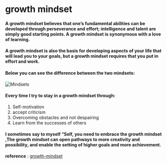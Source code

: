 #                                          growth mindset 
#### A growth mindset believes that one’s fundamental abilities can be developed through perseverance and effort; intelligence and talent are simply good starting points. A growth mindset is synonymous with a love of learning.

#### A growth mindset is also the basis for developing aspects of your life that will lead you to your goals, but a growth mindset requires that you put in effort and work.

#### Below you can see the difference between the two mindsets:
![Mindsets](https://i2.wp.com/atlassianblog.wpengine.com/wp-content/uploads/NewGrowthMindset2.png?resize=800%2C1000&ssl=1)
#### Every time I try to stay in a growth mindset through:
   1. Self-motivation
   2. accept criticism
   3. Overcoming obstacles and not despairing
   4. Learn from the successes of others
 
####  I sometimes say to myself “Self, you need to embrace the growth mindset ,The growth mindset can open pathways to more creativity and possibility, and enable the setting of higher goals and more achievement. 


**reference** : [growth-mindset](https://www.atlassian.com/blog/inside-atlassian/growth-mindset)

